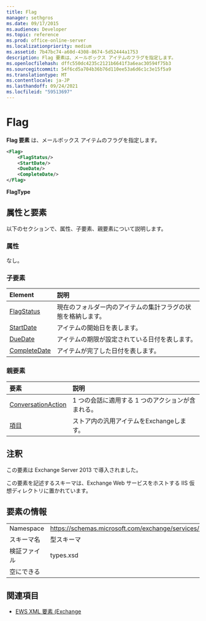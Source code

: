 ```yaml
---
title: Flag
manager: sethgros
ms.date: 09/17/2015
ms.audience: Developer
ms.topic: reference
ms.prod: office-online-server
ms.localizationpriority: medium
ms.assetid: 7b47bc74-a60d-4308-8674-5d52444a1753
description: Flag 要素は、メールボックス アイテムのフラグを指定します。
ms.openlocfilehash: dffc550dc4235c2121b6641f3a6eac30594f75b3
ms.sourcegitcommit: 54f6cd5a704b36b76d110ee53a6d6c1c3e15f5a9
ms.translationtype: MT
ms.contentlocale: ja-JP
ms.lasthandoff: 09/24/2021
ms.locfileid: "59513697"
---
```

# <a name="flag"></a>Flag

**Flag 要素** は、メールボックス アイテムのフラグを指定します。 
  
```XML
<Flag>
    <FlagStatus/>
    <StartDate/>
    <DueDate/>
    <CompleteDate/>
</Flag>
```

 **FlagType**
## <a name="attributes-and-elements"></a>属性と要素

以下のセクションで、属性、子要素、親要素について説明します。
  
### <a name="attributes"></a>属性

なし。
  
### <a name="child-elements"></a>子要素

|**Element**|**説明**|
|:-----|:-----|
|[FlagStatus](flagstatus.md) <br/> |現在のフォルダー内のアイテムの集計フラグの状態を格納します。  <br/> |
|[StartDate](startdate.md) <br/> |アイテムの開始日を表します。  <br/> |
|[DueDate](duedate.md) <br/> |アイテムの期限が設定されている日付を表します。  <br/> |
|[CompleteDate](completedate.md) <br/> |アイテムが完了した日付を表します。  <br/> |
   
### <a name="parent-elements"></a>親要素

|**要素**|**説明**|
|:-----|:-----|
|[ConversationAction](conversationaction.md) <br/> |1 つの会話に適用する 1 つのアクションが含まれる。  <br/> |
|[項目](item.md) <br/> |ストア内の汎用アイテムをExchangeします。  <br/> |
   
## <a name="remarks"></a>注釈

この要素は Exchange Server 2013 で導入されました。
  
この要素を記述するスキーマは、Exchange Web サービスをホストする IIS 仮想ディレクトリに置かれています。
  
## <a name="element-information"></a>要素の情報

|||
|:-----|:-----|
|Namespace  <br/> |https://schemas.microsoft.com/exchange/services/2006/types  <br/> |
|スキーマ名  <br/> |型スキーマ  <br/> |
|検証ファイル  <br/> |types.xsd  <br/> |
|空にできる  <br/> ||
   
## <a name="see-also"></a>関連項目



- [EWS XML 要素 (Exchange](ews-xml-elements-in-exchange.md)

